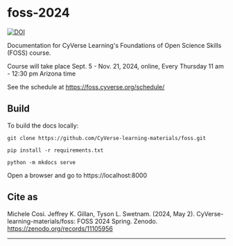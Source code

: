 # foss-2024

[![DOI](https://zenodo.org/badge/DOI/10.5281/zenodo.11105956.svg)](https://doi.org/10.5281/zenodo.11105956)


Documentation for CyVerse Learning's Foundations of Open Science Skills (FOSS) course. 

Course will take place Sept. 5 - Nov. 21, 2024, online, Every Thursday 11 am - 12:30 pm Arizona time

See the schedule at https://foss.cyverse.org/schedule/

## Build

To build the docs locally:

```
git clone https://github.com/CyVerse-learning-materials/foss.git

pip install -r requirements.txt

python -m mkdocs serve
```
Open a browser and go to https://localhost:8000
## Cite as

Michele Cosi. Jeffrey K. Gillan, Tyson L. Swetnam. (2024, May 2). CyVerse-learning-materials/foss: FOSS 2024 Spring. Zenodo. https://zenodo.org/records/11105956

---
